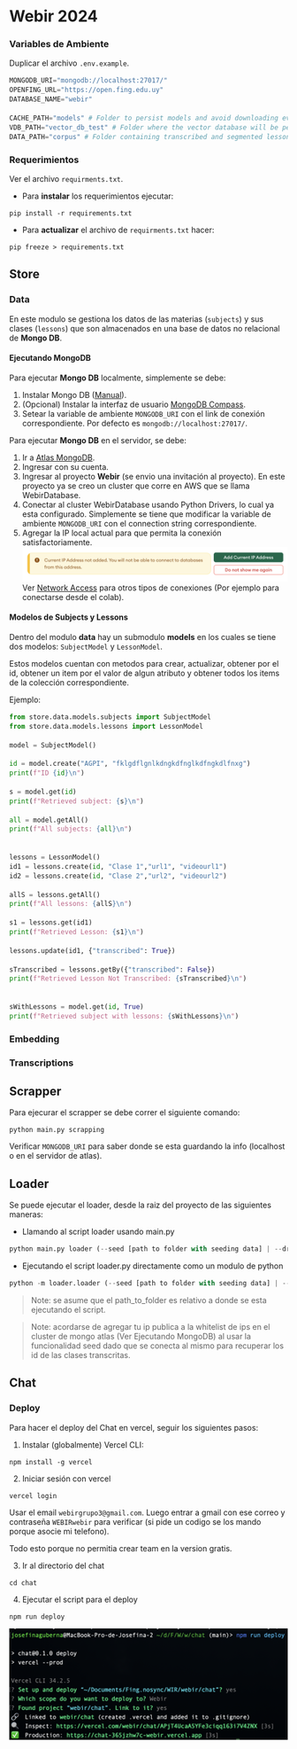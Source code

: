 # Webir 2024

### Variables de Ambiente

Duplicar el archivo `.env.example`.

```python
MONGODB_URI="mongodb://localhost:27017/"
OPENFING_URL="https://open.fing.edu.uy"
DATABASE_NAME="webir"

CACHE_PATH="models" # Folder to persist models and avoid downloading every time, e.g., embeddings.
VDB_PATH="vector_db_test" # Folder where the vector database will be persisted.
DATA_PATH="corpus" # Folder containing transcribed and segmented lessons outputted by Whisper.
```

### Requerimientos

Ver el archivo `requirments.txt`.

-   Para **instalar** los requerimientos ejecutar:

```
pip install -r requirements.txt
```

-   Para **actualizar** el archivo de `requirments.txt` hacer:

```
pip freeze > requirements.txt
```

## Store

### Data

En este modulo se gestiona los datos de las materias (`subjects`) y sus clases (`lessons`) que son almacenados en una base de datos no relacional de **Mongo DB**.

#### Ejecutando MongoDB

Para ejecutar **Mongo DB** localmente, simplemente se debe:

1. Instalar Mongo DB ([Manual](https://www.mongodb.com/docs/manual/installation/)).
2. (Opcional) Instalar la interfaz de usuario [MongoDB Compass](https://www.mongodb.com/try/download/compass).
3. Setear la variable de ambiente `MONGODB_URI` con el link de conexión correspondiente. Por defecto es `mongodb://localhost:27017/`.

Para ejecutar **Mongo DB** en el servidor, se debe:

1. Ir a [Atlas MongoDB](https://www.mongodb.com/atlas).
2. Ingresar con su cuenta.
3. Ingresar al proyecto **Webir** (se envio una invitación al proyecto). En este proyecto ya se creo un cluster que corre en AWS que se llama WebirDatabase.
4. Conectar al cluster WebirDatabase usando Python Drivers, lo cual ya esta configurado. Simplemente se tiene que modificar la variable de ambiente `MONGODB_URI` con el connection string correspondiente.
5. Agregar la IP local actual para que permita la conexión satisfactoriamente.
   ![alt text](image.png)
   Ver [Network Access](https://cloud.mongodb.com/v2/664a4897fbf0be7fcc03e6c6#/security/network/accessList) para otros tipos de conexiones (Por ejemplo para conectarse desde el colab).

#### Modelos de Subjects y Lessons

Dentro del modulo **data** hay un submodulo **models** en los cuales se tiene dos modelos: `SubjectModel` y `LessonModel`.

Estos modelos cuentan con metodos para crear, actualizar, obtener por el id, obtener un item por el valor de algun atributo y obtener todos los items de la colección correspondiente.

Ejemplo:

```python
from store.data.models.subjects import SubjectModel
from store.data.models.lessons import LessonModel

model = SubjectModel()

id = model.create("AGPI", "fklgdflgnlkdngkdfnglkdfngkdlfnxg")
print(f"ID {id}\n")

s = model.get(id)
print(f"Retrieved subject: {s}\n")

all = model.getAll()
print(f"All subjects: {all}\n")


lessons = LessonModel()
id1 = lessons.create(id, "Clase 1","url1", "videourl1")
id2 = lessons.create(id, "Clase 2","url2", "videourl2")

allS = lessons.getAll()
print(f"All lessons: {allS}\n")

s1 = lessons.get(id1)
print(f"Retrieved Lesson: {s1}\n")

lessons.update(id1, {"transcribed": True})

sTranscribed = lessons.getBy({"transcribed": False})
print(f"Retrieved Lesson Not Transcribed: {sTranscribed}\n")


sWithLessons = model.get(id, True)
print(f"Retrieved subject with lessons: {sWithLessons}\n")
```

### Embedding

### Transcriptions

## Scrapper

Para ejecurar el scrapper se debe correr el siguiente comando:

```
python main.py scrapping
```

Verificar `MONGODB_URI` para saber donde se esta guardando la info (localhost o en el servidor de atlas).

## Loader

Se puede ejecutar el loader, desde la raiz del proyecto de las siguientes maneras:

-   Llamando al script loader usando main.py

```python
python main.py loader (--seed [path to folder with seeding data] | --drop)
```

-   Ejecutando el script loader.py directamente como un modulo de python

```python
python -m loader.loader (--seed [path to folder with seeding data] | --drop)
```

> Note: se asume que el path_to_folder es relativo a donde se esta ejecutando el script.

> Note: acordarse de agregar tu ip publica a la whitelist de ips en el cluster de mongo atlas (Ver Ejecutando MongoDB) al usar la funcionalidad seed dado que se conecta al mismo para recuperar los id de las clases transcritas.


## Chat

### Deploy
Para hacer el deploy del Chat en vercel, seguir los siguientes pasos:

1. Instalar (globalmente) Vercel CLI:
```
npm install -g vercel
```
2. Iniciar sesión con vercel
```
vercel login
```
Usar el email ```webirgrupo3@gmail.com```. Luego entrar a gmail con ese correo y contraseña ```WEBIRwebir``` para verificar (si pide un codigo se los mando porque asocie mi telefono).

Todo esto porque no permitia crear team en la version gratis.

3. Ir al directorio del chat
```
cd chat
```
4. Ejecutar el script para el deploy
```
npm run deploy
```
![alt text](image-1.png)
